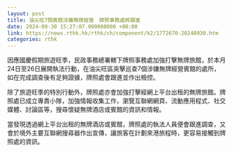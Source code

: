 ```yaml
---
layout: post
title: 油尖旺7間賓館涉嫌無牌經營　牌照事務處將跟進
date: 2024-09-30 15:27:07.000000000 +08:00
link: https://news.rthk.hk/rthk/ch/component/k2/1772670-20240930.htm
categories: rthk
---
```


因應國慶假期旅遊旺季，民政事務總署轄下牌照事務處加強打擊無牌旅館，於本月24日至26日展開執法行動，在油尖旺區突擊巡查7個涉嫌無牌經營賓館的處所，如在完成調查後有足夠證據，牌照處會跟進並作出檢控。
 
除了旅遊旺季的特別行動外，牌照處亦會加強打擊經網上平台出租的無牌旅館。牌照處已成立專責小隊，加強情報收集工作，瀏覽互聯網網頁、流動應用程式、社交媒體、討論區等，搜尋懷疑無牌酒店或賓館的資訊和情報。

當發現透過網上平台出租的無牌酒店或賓館，牌照處的執法人員便會跟進調查，又會於境外主要互聯網搜尋器作出宣傳，讓旅客在計劃來港旅程時，更容易接觸到牌照處的資訊。
